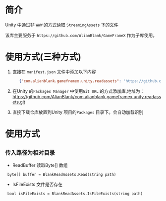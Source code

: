 # 简介

Unity 中通过非 `WWW` 的方式读取 `StreamingAssets` 下的文件

该库主要服务于 `https://github.com/AlianBlank/GameFrameX` 作为子库使用。

# 使用方式(三种方式)

1. 直接在 `manifest.json` 文件中添加以下内容
   ```json
      {"com.alianblank.gameframex.unity.readassets": "https://github.com/AlianBlank/com.alianblank.gameframex.unity.readassets.git"}
    ```
2. 在Unity 的`Packages Manager` 中使用`Git URL` 的方式添加库,地址为：https://github.com/AlianBlank/com.alianblank.gameframex.unity.readassets.git

3. 直接下载仓库放置到Unity 项目的`Packages` 目录下。会自动加载识别

# 使用方式

## `传入路径为相对目录`

- ReadBuffer 读取Byte[] 数组

```
 byte[] buffer = BlankReadAssets.Read(string path)
```

- IsFileExists 文件是否存在

```
 bool isFileExists = BlankReadAssets.IsFileExists(string path)
```
